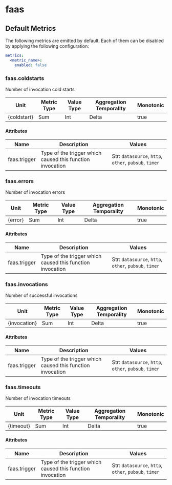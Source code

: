 [comment]: <> (Code generated by mdatagen. DO NOT EDIT.)

# faas

## Default Metrics

The following metrics are emitted by default. Each of them can be disabled by applying the following configuration:

```yaml
metrics:
  <metric_name>:
    enabled: false
```

### faas.coldstarts

Number of invocation cold starts

| Unit | Metric Type | Value Type | Aggregation Temporality | Monotonic |
| ---- | ----------- | ---------- | ----------------------- | --------- |
| {coldstart} | Sum | Int | Delta | true |

#### Attributes

| Name | Description | Values |
| ---- | ----------- | ------ |
| faas.trigger | Type of the trigger which caused this function invocation | Str: ``datasource``, ``http``, ``other``, ``pubsub``, ``timer`` |

### faas.errors

Number of invocation errors

| Unit | Metric Type | Value Type | Aggregation Temporality | Monotonic |
| ---- | ----------- | ---------- | ----------------------- | --------- |
| {error} | Sum | Int | Delta | true |

#### Attributes

| Name | Description | Values |
| ---- | ----------- | ------ |
| faas.trigger | Type of the trigger which caused this function invocation | Str: ``datasource``, ``http``, ``other``, ``pubsub``, ``timer`` |

### faas.invocations

Number of successful invocations

| Unit | Metric Type | Value Type | Aggregation Temporality | Monotonic |
| ---- | ----------- | ---------- | ----------------------- | --------- |
| {invocation} | Sum | Int | Delta | true |

#### Attributes

| Name | Description | Values |
| ---- | ----------- | ------ |
| faas.trigger | Type of the trigger which caused this function invocation | Str: ``datasource``, ``http``, ``other``, ``pubsub``, ``timer`` |

### faas.timeouts

Number of invocation timeouts

| Unit | Metric Type | Value Type | Aggregation Temporality | Monotonic |
| ---- | ----------- | ---------- | ----------------------- | --------- |
| {timeout} | Sum | Int | Delta | true |

#### Attributes

| Name | Description | Values |
| ---- | ----------- | ------ |
| faas.trigger | Type of the trigger which caused this function invocation | Str: ``datasource``, ``http``, ``other``, ``pubsub``, ``timer`` |
